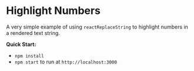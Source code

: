 # Highlight Numbers

A very simple example of using `reactReplaceString` to highlight numbers in a rendered text string.

**Quick Start:**

* `npm install`
* `npm start` to run at `http://localhost:3000`

